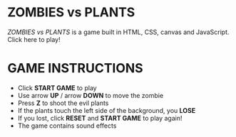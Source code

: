 # ZOMBIES vs PLANTS

*ZOMBIES vs PLANTS* is a game built in HTML, CSS, canvas and JavaScript.
Click here to play!

# GAME INSTRUCTIONS

 - Click **START GAME** to play
 - Use arrow **UP** / arrow **DOWN** to move the zombie
 - Press **Z** to shoot the evil plants
 - If the plants touch the left side of the background, you **LOSE**
 - If you lost, click **RESET** and **START GAME** to play again!
 - The game contains sound effects

